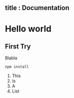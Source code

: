 title : Documentation
---
[//]: <> (https://github.com/mixu/markdown-styles)

[//]: <> (Install commande)
[//]: <> (npm install -g markdown-styles)

[//]: <> (commande line to generate doc)
[//]: <> (generate-md --layout github --input ./documentation/md --output ./documentation/html)
# Hello world
## First Try
 Blabla

 ```
npm install
 ```
 1. This
 2. Is
 3. A
 4. List
